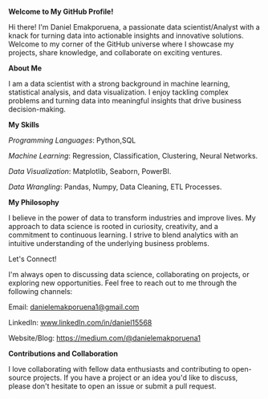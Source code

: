 **Welcome to My GitHub Profile!**

Hi there! I'm Daniel Emakporuena, a passionate data scientist/Analyst with a knack for turning data into actionable insights and innovative solutions. Welcome to my corner of the GitHub universe where I showcase my projects, share knowledge, and collaborate on exciting ventures.

**About Me**

I am a data scientist with a strong background in machine learning, statistical analysis, and data visualization. I enjoy tackling complex problems and turning data into meaningful insights that drive business decision-making.

**My Skills**

*Programming Languages*: Python,SQL

*Machine Learning*: Regression, Classification, Clustering, Neural Networks.

*Data Visualization*: Matplotlib, Seaborn, PowerBI.

*Data Wrangling*: Pandas, Numpy, Data Cleaning, ETL Processes.

 **My Philosophy**
        
I believe in the power of data to transform industries and improve lives. My approach to data science is rooted in curiosity, creativity, and a commitment to continuous learning. I strive to blend analytics with an intuitive understanding of the underlying business problems.

Let's Connect!

I'm always open to discussing data science, collaborating on projects, or exploring new opportunities. Feel free to reach out to me through the following channels:

Email: danielemakporuena1@gmail.com 

LinkedIn: www.linkedIn.com/in/daniel15568

Website/Blog: https://medium.com/@danielemakporuena1


**Contributions and Collaboration**

I love collaborating with fellow data enthusiasts and contributing to open-source projects. If you have a project or an idea you'd like to discuss, please don't hesitate to open an issue or submit a pull request.
